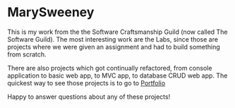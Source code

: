 # MarySweeney

This is my work from the the Software Craftsmanship Guild (now called The Software Guild). The most interesting work are the Labs, since those are projects where we were given an assignment and had to build something from scratch.  

There are also projects which got continually refactored, from console application to basic web app, to MVC app, to database CRUD web app. The quickest way to see those projects is to go to [Portfolio](http://github.com/maere/Portfolio.)

Happy to answer questions about any of these projects!
